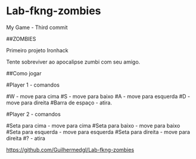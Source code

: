 # Lab-fkng-zombies
My Game - Third commit


##ZOMBIES

Primeiro projeto Ironhack

Tente sobreviver ao apocalipse zumbi com seu amigo.

##Como jogar

#Player 1 - comandos

#W - move para cima
#S - move para baixo
#A - move para esquerda
#D - move para direita
#Barra de espaço - atira.

#Player 2 - comandos

#Seta para cima - move para cima
#Seta para baixo - move para baixo
#Seta para esquerda - move para esquerda
#Seta para direita - move para direita
#? - atira

https://github.com/Guilhermedgl/Lab-fkng-zombies



